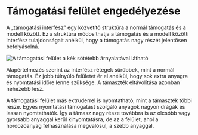 # Támogatási felület engedélyezése

A „támogatási interfész” egy közvetítő struktúra a normál támogatás és a modell között. Ez a struktúra módosíthatja a támogatás és a modell közötti interfész tulajdonságait anélkül, hogy a támogatás nagy részét jelentősen befolyásolná.

<!--screenshot {
"image_path": "support_interface_enable.png",
"models": [{"script": "trash_bin_lid.scad"}],
"camera_position": [93, 188, 87],
"settings": {
    "support_enable": true,
    "support_interface_enable": true
},
"colours": 64
}-->

![A támogatási felület a kék sötétebb árnyalatával látható](../images/support_interface_enable.png)

Alapértelmezés szerint az interfész rétegek sűrűbbek, mint a normál támogatás. Ez jobb túlnyúló felületet ér el anélkül, hogy sok extra anyagra és nyomtatási időre lenne szüksége. A támaszték eltávolítása azonban nehezebb lesz.

A támogatási felület más extruderrel is nyomtatható, mint a támaszték többi része. Egyes nyomtatási támogatást szolgáló anyagok nagyon drágák és lassan nyomtathatók. Így a támasz nagy része továbbra is az olcsóbb vagy gyorsabb anyaggal kerül kinyomtatásra, de az a felület, ahol a hordozóanyag felhasználása megvalósul, a szebb anyaggal.
